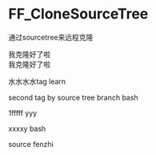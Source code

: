 # FF_CloneSourceTree
通过sourcetree来远程克隆


我克隆好了啦  
我克隆好了啦  

水水水水tag learn

second tag by source tree
branch bash

1fffff  yyy

xxxxy bash

source fenzhi